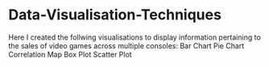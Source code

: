 # Data-Visualisation-Techniques

Here I created the follwing visualisations to display information pertaining to the sales of video games across multiple consoles:
Bar Chart
Pie Chart
Correlation Map
Box Plot
Scatter Plot
